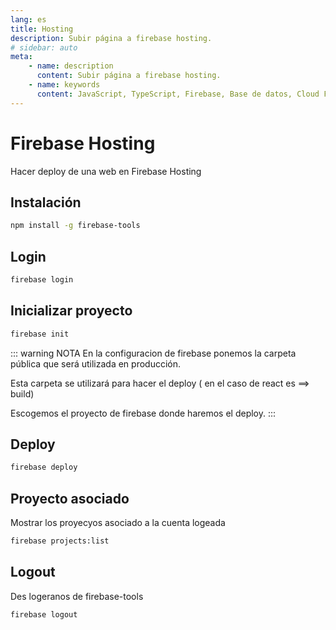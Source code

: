 ```yaml
---
lang: es
title: Hosting
description: Subir página a firebase hosting.
# sidebar: auto
meta:
    - name: description
      content: Subir página a firebase hosting.
    - name: keywords
      content: JavaScript, TypeScript, Firebase, Base de datos, Cloud Functions, Hosting
---
```


# Firebase Hosting

Hacer deploy de una web en Firebase Hosting

## Instalación

```sh
npm install -g firebase-tools
```

## Login

```sh
firebase login
```

## Inicializar proyecto

```sh
firebase init
```

::: warning NOTA
En la configuracion de firebase ponemos la carpeta pública que será utilizada en producción.

Esta carpeta se utilizará para hacer el deploy ( en el caso de react es ==> build)

Escogemos el proyecto de firebase donde haremos el deploy.
:::

## Deploy

```sh
firebase deploy
```

## Proyecto asociado

Mostrar los proyecyos asociado a la cuenta logeada

```sh
firebase projects:list
```

## Logout

Des logeranos de firebase-tools

```sh
firebase logout
```
